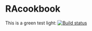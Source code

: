 # RAcookbook

This is a green test light: [![Build status](https://badge.buildkite.com/352e8b15b2e5aeb644fa43740cfebceda8883f0d7c5ff459e7.svg)](https://buildkite.com/sciencespoecon/racookbook)

